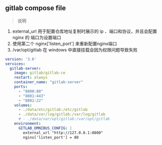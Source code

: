## gitlab compose file
> 说明  
1. external_url 用于配置仓库地址复制时展示的 ip 、端口和协议，并且会配置 nginx 的 端口为设置端口
2. 使用第二个 nginx['listen_port'] 来重新配置nginx端口
3. /var/opt/gitlab 在 windows 中直接挂载会因为权限问题导致失败
```yml
version: '3.6'
services:
  gitlab-server:
    image: gitlab/gitlab-ce
    restart: always
    container_name: "gitlab-server"
    ports:
      - "8800:80"
      - "8801:443"
      - "8802:22"
    volumes:
      - ./data/etc/gitlab:/etc/gitlab
      - ./data/var/log/gitlab:/var/log/gitlab
      # - ./data/var/opt/gitlab:/var/opt/gitlab
    environment:
      GITLAB_OMNIBUS_CONFIG: |     
        external_url "http://127.0.0.1:8800"
        nginx['listen_port'] = 80
```